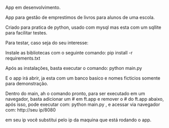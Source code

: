 ﻿App em desenvolvimento.

App para gestão de emprestimos de livros para alunos de uma escola.

Criado para pratica de python, usado com mysql mas esta com um sqllite para facilitar testes.

Para testar, caso seja do seu interesse:

Instale as bibliotecas com o seguinte comando:
pip install -r requirements.txt

Após as instalações, basta executar o comando:
python main.py

E o app irá abrir, ja esta com um banco basico e nomes ficticios somente para demonstração.

Dentro do main, ah o comando pronto, para ser executado em um navegador, basta adicionar um # em ft.app e remover o # do ft.app abaixo, após isso, pode executar com: python main.py , e acessar via navegador com: http://seu ip/8080

em seu ip você substitui pelo ip da maquina que está rodando o app.



